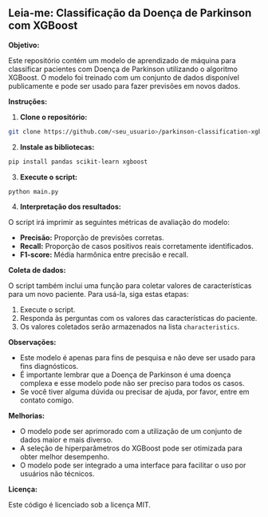 ## Leia-me: Classificação da Doença de Parkinson com XGBoost

**Objetivo:**

Este repositório contém um modelo de aprendizado de máquina para classificar pacientes com Doença de Parkinson utilizando o algoritmo XGBoost. O modelo foi treinado com um conjunto de dados disponível publicamente e pode ser usado para fazer previsões em novos dados.

**Instruções:**

1. **Clone o repositório:**

```bash
git clone https://github.com/<seu_usuario>/parkinson-classification-xgboost.git
```

2. **Instale as bibliotecas:**

```bash
pip install pandas scikit-learn xgboost
```

3. **Execute o script:**

```bash
python main.py
```

4. **Interpretação dos resultados:**

O script irá imprimir as seguintes métricas de avaliação do modelo:

* **Precisão:** Proporção de previsões corretas.
* **Recall:** Proporção de casos positivos reais corretamente identificados.
* **F1-score:** Média harmônica entre precisão e recall.

**Coleta de dados:**

O script também inclui uma função para coletar valores de características para um novo paciente. Para usá-la, siga estas etapas:

1. Execute o script.
2. Responda às perguntas com os valores das características do paciente.
3. Os valores coletados serão armazenados na lista `characteristics`.

**Observações:**

* Este modelo é apenas para fins de pesquisa e não deve ser usado para fins diagnósticos.
* É importante lembrar que a Doença de Parkinson é uma doença complexa e esse modelo pode não ser preciso para todos os casos.
* Se você tiver alguma dúvida ou precisar de ajuda, por favor, entre em contato comigo.

**Melhorias:**

* O modelo pode ser aprimorado com a utilização de um conjunto de dados maior e mais diverso.
* A seleção de hiperparâmetros do XGBoost pode ser otimizada para obter melhor desempenho.
* O modelo pode ser integrado a uma interface para facilitar o uso por usuários não técnicos.

**Licença:**

Este código é licenciado sob a licença MIT.

